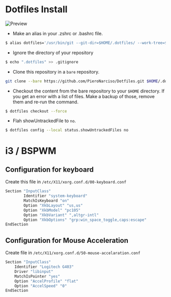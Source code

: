 # Dotfiles Install

![Preview](https://i.imgur.com/QjcLhhX.png)

* Make an alias in your .zshrc or .bashrc file.

```bash
$ alias dotfiles='/usr/bin/git --git-dir=$HOME/.dotfiles/ --work-tree=$HOME'
```

* Ignore the directory of your repository

```bash
$ echo ".dotfiles" >> .gitignore
```

* Clone this repository in a `bare` repository.

```bash
git clone --bare https://github.com/PieroNarciso/Dotfiles.git $HOME/.dotfiles
```

* Checkout the content from the bare repository to your `$HOME` directory. If you get an error with a list of files. Make a backup of those, remove them and re-run the command.

```bash
$ dotfiles checkout --force
```

* Flah showUntrackedFile to `no`.

```bash
$ dotfiles config --local status.showUntrackedFiles no
```

# i3 / BSPWM

## Configuration for keyboard

Create this file in `/etc/X11/xorg.conf.d/00-keyboard.conf`

```bash
Section "InputClass"
        Identifier "system-keyboard"
        MatchIsKeyboard "on"
        Option "XkbLayout" "us,us"
        Option "XkbModel" "pc105"
        Option "XkbVariant" ",altgr-intl"
        Option "XkbOptions" "grp:win_space_toggle,caps:escape"
EndSection
```
## Configuration for Mouse Acceleration

Create file in `/etc/X11/xorg.conf.d/50-mouse-accelaration.conf`

```bash
Section "InputClass"
	Identifier "Logitech G403"
	Driver "libinput"
	MatchIsPointer "yes"
	Option "AccelProfile" "flat"
	Option "AccelSpeed" "0"
EndSection
```
